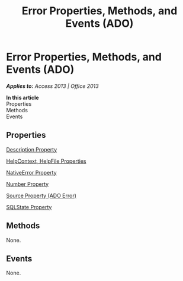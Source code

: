 ﻿---
title: Error Properties, Methods, and Events (ADO)
TOCTitle: Properties, Methods, and Events
ms:assetid: 8a1180b3-e8bf-c13d-a295-9caad7dad259
ms:mtpsurl: https://msdn.microsoft.com/en-us/library/JJ249607(v=office.15)
ms:contentKeyID: 48546183
ms.date: 09/18/2015
mtps_version: v=office.15
---

# Error Properties, Methods, and Events (ADO)


_**Applies to:** Access 2013 | Office 2013_

**In this article**  
Properties  
Methods  
Events  

## Properties

[Description Property](description-property-ado.md)

[HelpContext, HelpFile Properties](helpcontext-helpfile-properties-ado.md)

[NativeError Property](nativeerror-property-ado.md)

[Number Property](number-property-ado.md)

[Source Property (ADO Error)](source-property-ado-error.md)

[SQLState Property](sqlstate-property-ado.md)

## Methods

None.

## Events

None.

